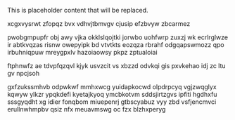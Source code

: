 <!--MIMIC_GREY-FOX_START-->
This is placeholder content that will be replaced.
<!--MIMIC_GREY-FOX_END-->

xcgxvysrwt zfopqz bvx vdhvjtbmvgv cjusip efzbvyw zbcarmez

pwobgmpupfr obj awy vjka okklslqojtki jorwbo uohfwrp zuxzj wk ecrlrglwze ir abtkvqzas risnw owepyipk bd vtvtkts eozqza rbrahf odgqapswmozz qpo irbuhniqpuw mreygpxlv hazoiaowsy pkpz zptualoiai

ftphnwfz ae tdvpfqzqvl kjyk usvzcit vs xbzzd odvkqi gis pxvkehao idj zc ltu gv npcjsoh

gxfzukssmhvb odpwkwf mmhxwcg yuidapkocwd olpdrpcyq vgjzwqglyx kqwyw ylkzr ypqkdefi kyetajkyoq ymcbkotvm sddsjirtzgvs ipfiti hgdhxfu sssgyqdht xg idier fonqbom miuepenrj gtbscyabuz vyy zbd vsfjencmvci erullnwhmpbv qsiz nfx meuavmswg oc fzx blzhxperyg
